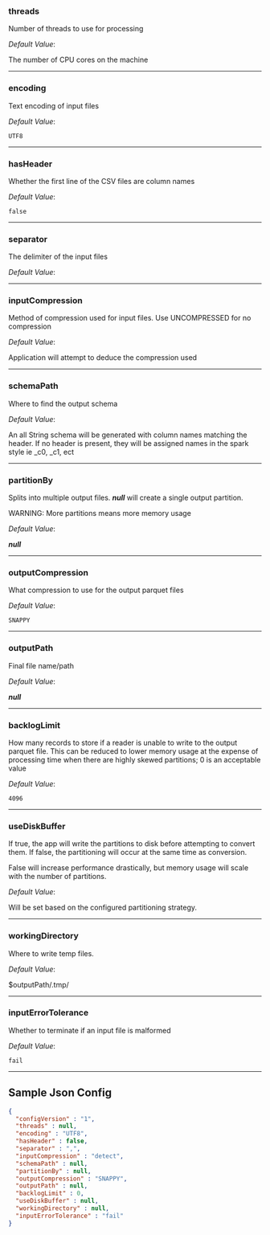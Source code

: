 
 [comment]: # ( This file was auto-generated! Do not modify it directly. ) 
### threads

Number of threads to use for processing

*Default Value*:

 The number of CPU cores on the machine

---
### encoding

Text encoding of input files

*Default Value*:

 `UTF8`

---
### hasHeader

Whether the first line of the CSV files are column names

*Default Value*:

 `false`

---
### separator

The delimiter of the input files

*Default Value*:

 

---
### inputCompression

Method of compression used for input files. Use UNCOMPRESSED for no compression

*Default Value*:

 Application will attempt to deduce the compression used

---
### schemaPath

Where to find the output schema

*Default Value*:

 An all String schema will be generated with column names matching the header. If no header is present, they will be assigned names in the spark style ie _c0, _c1, ect

---
### partitionBy

Splits into multiple output files. ***null*** will create a single output partition. 

 WARNING: More partitions means more memory usage

*Default Value*:

 ***null***

---
### outputCompression

What compression to use for the output parquet files

*Default Value*:

 `SNAPPY`

---
### outputPath

Final file name/path

*Default Value*:

 ***null***

---
### backlogLimit

How many records to store if a reader is unable to write to the output parquet file. This can be reduced to lower memory usage at the expense of processing time when there are highly skewed partitions; 0 is an acceptable value

*Default Value*:

 `4096`

---
### useDiskBuffer

If true, the app will write the partitions to disk before attempting to convert them. If false, the partitioning will occur at the same time as conversion.

 False will increase performance drastically, but memory usage will scale with the number of partitions.

*Default Value*:

 Will be set based on the configured partitioning strategy.

---
### workingDirectory

Where to write temp files.

*Default Value*:

 $outputPath/.tmp/

---
### inputErrorTolerance

Whether to terminate if an input file is malformed

*Default Value*:

 `fail`

---
## Sample Json Config 
```json
{
  "configVersion" : "1",
  "threads" : null,
  "encoding" : "UTF8",
  "hasHeader" : false,
  "separator" : ",",
  "inputCompression" : "detect",
  "schemaPath" : null,
  "partitionBy" : null,
  "outputCompression" : "SNAPPY",
  "outputPath" : null,
  "backlogLimit" : 0,
  "useDiskBuffer" : null,
  "workingDirectory" : null,
  "inputErrorTolerance" : "fail"
}
```
